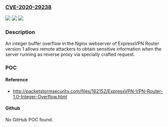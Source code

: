 ### [CVE-2020-29238](https://cve.mitre.org/cgi-bin/cvename.cgi?name=CVE-2020-29238)
![](https://img.shields.io/static/v1?label=Product&message=n%2Fa&color=blue)
![](https://img.shields.io/static/v1?label=Version&message=n%2Fa&color=blue)
![](https://img.shields.io/static/v1?label=Vulnerability&message=n%2Fa&color=brighgreen)

### Description

An integer buffer overflow in the Nginx webserver of ExpressVPN Router version 1 allows remote attackers to obtain sensitive information when the server running as reverse proxy via specially crafted request.

### POC

#### Reference
- http://packetstormsecurity.com/files/162152/ExpressVPN-VPN-Router-1.0-Integer-Overflow.html

#### Github
No GitHub POC found.

